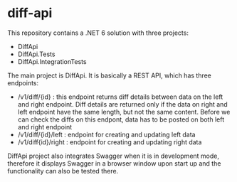 # diff-api

This repository contains a .NET 6 solution with three projects:
 - DiffApi
 - DiffApi.Tests
 - DiffApi.IntegrationTests

The main project is DiffApi. It is basically a REST API, which has three endpoints:
- /v1/diff/{id} : this endpoint returns diff details between data on the left and right endpoint. Diff details are returned only if the data on right and left endpoint have the same length, but not the same content. Before we can check the diffs on this endpont, data has to be posted on both left and right endpoint
- /v1/diff/{id}/left : endpoint for creating and updating left data
- /v1/diff{id}/right : endpoint for creating and updating right data

DiffApi project also integrates Swagger when it is in development mode, therefore it displays Swagger in a browser window upon start up and the functionality can also be tested there.
